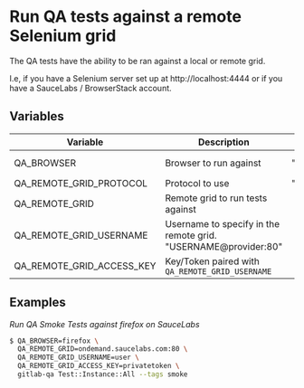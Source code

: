 # Run QA tests against a remote Selenium grid

The QA tests have the ability to be ran against a local or remote grid.

I.e, if you have a Selenium server set up at http://localhost:4444 or if you have a SauceLabs / BrowserStack account.

## Variables

| Variable                  | Description                                                    | Default  | Example(s)                     |
|---------------------------|----------------------------------------------------------------|----------|--------------------------------|
| QA_BROWSER                | Browser to run against                                         | "chrome" | "chrome" "firefox"             |
| QA_REMOTE_GRID_PROTOCOL   | Protocol to use                                                | "http"   | "http" "https"                 |
| QA_REMOTE_GRID            | Remote grid to run tests against                               |          | "localhost:3000" "provider:80" |
| QA_REMOTE_GRID_USERNAME   | Username to specify in the remote grid. "USERNAME@provider:80" |          |                                |
| QA_REMOTE_GRID_ACCESS_KEY | Key/Token paired with `QA_REMOTE_GRID_USERNAME`                |          |                                |

## Examples

*Run QA Smoke Tests against firefox on SauceLabs*

```bash
$ QA_BROWSER=firefox \
  QA_REMOTE_GRID=ondemand.saucelabs.com:80 \
  QA_REMOTE_GRID_USERNAME=user \
  QA_REMOTE_GRID_ACCESS_KEY=privatetoken \
  gitlab-qa Test::Instance::All --tags smoke
```
